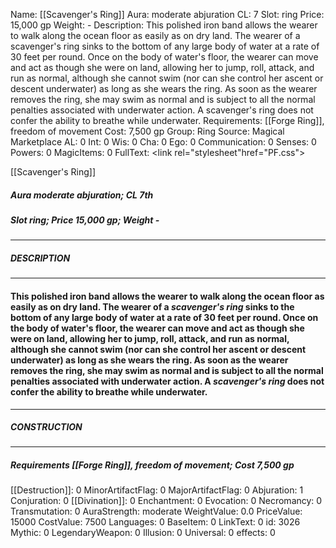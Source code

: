 Name: [[Scavenger's Ring]]
Aura: moderate abjuration
CL: 7
Slot: ring
Price: 15,000 gp
Weight: -
Description: This polished iron band allows the wearer to walk along the ocean floor as easily as on dry land. The wearer of a scavenger's ring sinks to the bottom of any large body of water at a rate of 30 feet per round. Once on the body of water's floor, the wearer can move and act as though she were on land, allowing her to jump, roll, attack, and run as normal, although she cannot swim (nor can she control her ascent or descent underwater) as long as she wears the ring. As soon as the wearer removes the ring, she may swim as normal and is subject to all the normal penalties associated with underwater action. A scavenger's ring does not confer the ability to breathe while underwater.
Requirements: [[Forge Ring]], freedom of movement
Cost: 7,500 gp
Group: Ring
Source: Magical Marketplace
AL: 0
Int: 0
Wis: 0
Cha: 0
Ego: 0
Communication: 0
Senses: 0
Powers: 0
MagicItems: 0
FullText: <link rel="stylesheet"href="PF.css"><div class="heading"><p class="alignleft">[[Scavenger's Ring]]</p><div style="clear: both;"></div></div><div><h5><b>Aura </b>moderate abjuration; <b>CL </b>7th</h5><h5><b>Slot </b>ring; <b>Price </b>15,000 gp; <b>Weight </b>-</h5></div><hr/><div><h5><b>DESCRIPTION</b></h5></div><hr/><div><h4><p>This polished iron band allows the wearer to walk along the ocean floor as easily as on dry land. The wearer of a <i>scavenger's ring</i> sinks to the bottom of any large body of water at a rate of 30 feet per round. Once on the body of water's floor, the wearer can move and act as though she were on land, allowing her to jump, roll, attack, and run as normal, although she cannot swim (nor can she control her ascent or descent underwater) as long as she wears the ring. As soon as the wearer removes the ring, she may swim as normal and is subject to all the normal penalties associated with underwater action. A <i>scavenger's ring</i> does not confer the ability to breathe while underwater.</p></h4></div><hr/><div><h5><b>CONSTRUCTION</b></h5></div><hr/><div><h5><b>Requirements </b>[[Forge Ring]], <i>freedom of movement</i>; <b>Cost </b>7,500 gp</h5></div>
[[Destruction]]: 0
MinorArtifactFlag: 0
MajorArtifactFlag: 0
Abjuration: 1
Conjuration: 0
[[Divination]]: 0
Enchantment: 0
Evocation: 0
Necromancy: 0
Transmutation: 0
AuraStrength: moderate
WeightValue: 0.0
PriceValue: 15000
CostValue: 7500
Languages: 0
BaseItem: 0
LinkText: 0
id: 3026
Mythic: 0
LegendaryWeapon: 0
Illusion: 0
Universal: 0
effects: 0
